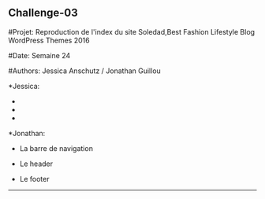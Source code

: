 ## Challenge-03

#Projet: Reproduction de l'index du site Soledad,Best Fashion Lifestyle Blog WordPress Themes 2016

#Date: Semaine 24

#Authors: Jessica Anschutz / Jonathan Guillou




*Jessica:

* 


* 


* 





*Jonathan:

* La barre de navigation

* Le header

* Le footer

___
